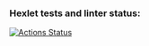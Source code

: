 ### Hexlet tests and linter status:
[![Actions Status](https://github.com/AntonLaoshi/frontend-project-44/actions/workflows/hexlet-check.yml/badge.svg)](https://github.com/AntonLaoshi/frontend-project-44/actions)